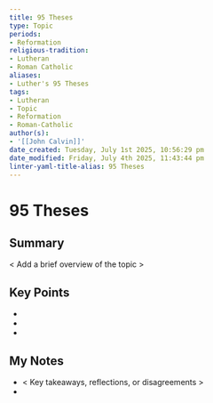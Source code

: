 ```yaml
---
title: 95 Theses
type: Topic
periods:
- Reformation
religious-tradition:
- Lutheran
- Roman Catholic
aliases:
- Luther's 95 Theses
tags:
- Lutheran
- Topic
- Reformation
- Roman-Catholic
author(s):
- '[[John Calvin]]'
date_created: Tuesday, July 1st 2025, 10:56:29 pm
date_modified: Friday, July 4th 2025, 11:43:44 pm
linter-yaml-title-alias: 95 Theses
---
```


# 95 Theses

## Summary
< Add a brief overview of the topic >

## Key Points
- 
- 
- 

## My Notes
- < Key takeaways, reflections, or disagreements >
- 